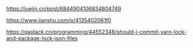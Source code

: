 https://juejin.cn/post/6844904106834804749

https://www.jianshu.com/p/4135402061f0

https://qastack.cn/programming/44552348/should-i-commit-yarn-lock-and-package-lock-json-files